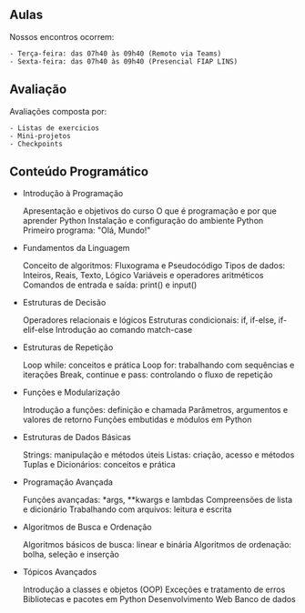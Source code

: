 ## Aulas 

Nossos encontros ocorrem:

    - Terça-feira: das 07h40 às 09h40 (Remoto via Teams)
    - Sexta-feira: das 07h40 às 09h40 (Presencial FIAP LINS)

## Avaliação

Avaliações composta por: 

    - Listas de exercicios
    - Mini-projetos
    - Checkpoints

## Conteúdo Programático

- Introdução à Programação

    Apresentação e objetivos do curso
    O que é programação e por que aprender Python
    Instalação e configuração do ambiente Python
    Primeiro programa: "Olá, Mundo!"
    
- Fundamentos da Linguagem

    Conceito de algoritmos: Fluxograma e Pseudocódigo
    Tipos de dados: Inteiros, Reais, Texto, Lógico
    Variáveis e operadores aritméticos
    Comandos de entrada e saída: print() e input()
    
- Estruturas de Decisão

    Operadores relacionais e lógicos
    Estruturas condicionais: if, if-else, if-elif-else
    Introdução ao comando match-case
    
- Estruturas de Repetição

    Loop while: conceitos e prática
    Loop for: trabalhando com sequências e iterações
    Break, continue e pass: controlando o fluxo de repetição
    
- Funções e Modularização

    Introdução a funções: definição e chamada
    Parâmetros, argumentos e valores de retorno
    Funções embutidas e módulos em Python
    
- Estruturas de Dados Básicas

    Strings: manipulação e métodos úteis
    Listas: criação, acesso e métodos
    Tuplas e Dicionários: conceitos e prática
    
- Programação Avançada

    Funções avançadas: *args, **kwargs e lambdas
    Compreensões de lista e dicionário
    Trabalhando com arquivos: leitura e escrita
    
- Algoritmos de Busca e Ordenação

    Algoritmos básicos de busca: linear e binária
    Algoritmos de ordenação: bolha, seleção e inserção
    
- Tópicos Avançados

    Introdução a classes e objetos (OOP)
    Exceções e tratamento de erros
    Bibliotecas e pacotes em Python
    Desenvolvimento Web
    Banco de dados 